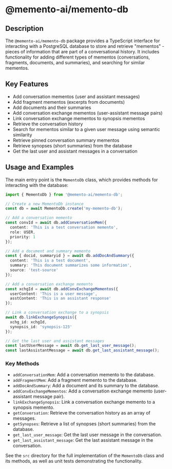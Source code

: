 # @memento-ai/memento-db
## Description
The `@memento-ai/memento-db` package provides a TypeScript interface for interacting with a PostgreSQL database to store and retrieve "mementos" - pieces of information that are part of a conversational history. It includes functionality for adding different types of mementos (conversations, fragments, documents, and summaries), and searching for similar mementos.

## Key Features
- Add conversation mementos (user and assistant messages)
- Add fragment mementos (excerpts from documents)
- Add documents and their summaries
- Add conversation exchange mementos (user-assistant message pairs)
- Link conversation exchange mementos to synopsis mementos
- Retrieve the conversation history
- Search for mementos similar to a given user message using semantic similarity
- Retrieve pinned conversation summary mementos
- Retrieve synopses (short summaries) from the database
- Get the last user and assistant messages in a conversation

## Usage and Examples
The main entry point is the `MementoDb` class, which provides methods for interacting with the database:

```typescript
import { MementoDb } from '@memento-ai/memento-db';

// Create a new MementoDb instance
const db = await MementoDb.create('my-memento-db');

// Add a conversation memento
const convId = await db.addConversationMem({
  content: 'This is a test conversation memento',
  role: USER,
  priority: 1
});

// Add a document and summary memento
const { docid, summaryid } = await db.addDocAndSummary({
  content: 'This is a test document',
  summary: 'This document summarizes some information',
  source: 'test-source'
});

// Add a conversation exchange memento
const xchgId = await db.addConvExchangeMementos({
  userContent: 'This is a user message',
  asstContent: 'This is an assistant response'
});

// Link a conversation exchange to a synopsis
await db.linkExchangeSynopsis({
  xchg_id: xchgId,
  synopsis_id: 'synopsis-123'
});

// Get the last user and assistant messages
const lastUserMessage = await db.get_last_user_message();
const lastAssistantMessage = await db.get_last_assistant_message();
```

### Key Methods
- `addConversationMem`: Add a conversation memento to the database.
- `addFragmentMem`: Add a fragment memento to the database.
- `addDocAndSummary`: Add a document and its summary to the database.
- `addConvExchangeMementos`: Add a conversation exchange memento (user-assistant message pair).
- `linkExchangeSynopsis`: Link a conversation exchange memento to a synopsis memento.
- `getConversation`: Retrieve the conversation history as an array of messages.
- `getSynopses`: Retrieve a list of synopses (short summaries) from the database.
- `get_last_user_message`: Get the last user message in the conversation.
- `get_last_assistant_message`: Get the last assistant message in the conversation.

See the `src` directory for the full implementation of the `MementoDb` class and its methods, as well as unit tests demonstrating the functionality.
